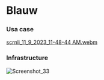 # Blauw

### Usa case
[scrnli_11_9_2023_11-48-44 AM.webm](https://github.com/a2ncer/Blauw/assets/2668252/ae729ebb-fe66-4786-9693-8ad99f274867)


### Infrastructure
![Screenshot_33](https://github.com/a2ncer/Blauw/assets/2668252/45046628-acfe-4fee-ba19-21633c13196e)
